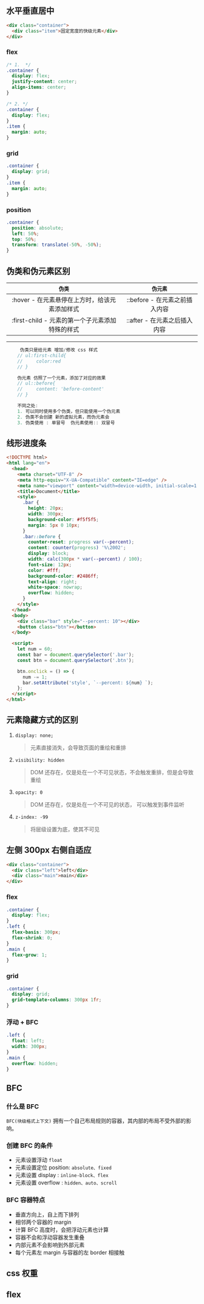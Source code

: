 ## 水平垂直居中

```html
<div class="container">
  <div class="item">固定宽度的快级元素</div>
</div>
```

### flex

```css
/* 1.  */
.container {
  display: flex;
  justify-content: center;
  align-items: center;
}

/* 2. */
.container {
  display: flex;
}
.item {
  margin: auto;
}
```

### grid

```css
.container {
  display: grid;
}
.item {
  margin: auto;
}
```

### position

```css
.container {
  position: absolute;
  left: 50%;
  top: 50%;
  transform: translate(-50%, -50%);
}
```

## 伪类和伪元素区别

|                     `伪类`                      |           `伪元素`            |
| :---------------------------------------------: | :---------------------------: |
|  :hover - 在元素悬停在上方时，给该元素添加样式  | ::before - 在元素之前插入内容 |
| :first-child - 元素的第一个子元素添加特殊的样式 | ::after - 在元素之后插入内容  |

---

```js
     伪类只是给元素 增加/修改 css 样式
    // ul:first-child{
    //     color:red
    // }

    伪元素 仿照了一个元素，添加了对应的效果
    // ul::before{
    //     content: 'before-content'
    // }

    不同之处:
    1. 可以同时使用多个伪类，但只能使用一个伪元素
    2. 伪类不会创建 新的虚拟元素，而伪元素会
    3. 伪类使用 : 单冒号  伪元素使用:: 双冒号
```

## 线形进度条

```html
<!DOCTYPE html>
<html lang="en">
  <head>
    <meta charset="UTF-8" />
    <meta http-equiv="X-UA-Compatible" content="IE=edge" />
    <meta name="viewport" content="width=device-width, initial-scale=1.0" />
    <title>Document</title>
    <style>
      .bar {
        height: 20px;
        width: 300px;
        background-color: #f5f5f5;
        margin: 5px 0 10px;
      }
      .bar::before {
        counter-reset: progress var(--percent);
        content: counter(progress) '%\2002';
        display: block;
        width: calc(300px * var(--percent) / 100);
        font-size: 12px;
        color: #fff;
        background-color: #2486ff;
        text-align: right;
        white-space: nowrap;
        overflow: hidden;
      }
    </style>
  </head>
  <body>
    <div class="bar" style="--percent: 10"></div>
    <button class="btn"></button>
  </body>

  <script>
    let num = 60;
    const bar = document.querySelector('.bar');
    const btn = document.querySelector('.btn');

    btn.onclick = () => {
      num -= 1;
      bar.setAttribute('style', `--percent: ${num} `);
    };
  </script>
</html>
```

## 元素隐藏方式的区别

1. `display: none;`
   > 元素直接消失，会导致页面的重绘和重排
2. `visibility: hidden`
   > DOM 还存在，仅是处在一个不可见状态，不会触发重排，但是会导致重绘
3. `opacity: 0`
   > DOM 还存在，仅是处在一个不可见的状态， 可以触发到事件监听
4. `z-index: -99`
   > 将层级设置为底，使其不可见

## 左侧 300px 右侧自适应

```html
<div class="container">
  <div class="left">left</div>
  <div class="main">main</div>
</div>
```

### flex

```css
.container {
  display: flex;
}
.left {
  flex-basis: 300px;
  flex-shrink: 0;
}
.main {
  flex-grow: 1;
}
```

### grid

```css
.container {
  display: grid;
  grid-template-columns: 300px 1fr;
}
```

### 浮动 + BFC

```css
.left {
  float: left;
  width: 300px;
}
.main {
  overflow: hidden;
}
```

## BFC

### 什么是 BFC

`BFC(块级格式上下文)` 拥有一个自己布局规则的容器，其内部的布局不受外部的影响。

### 创建 BFC 的条件

- 元素设置浮动 `float`
- 元素设置定位 position: `absolute、fixed`
- 元素设置 display : `inline-block、flex`
- 元素设置 overflow : `hidden、auto、scroll`

### BFC 容器特点

- 垂直方向上，自上而下排列
- 相邻两个容器的 margin
- 计算 BFC 高度时，会把浮动元素也计算
- 容器不会和浮动容器发生重叠
- 内部元素不会影响到外部元素
- 每个元素左 margin 与容器的左 border 相接触

## css 权重

## flex


<Gitalk />
